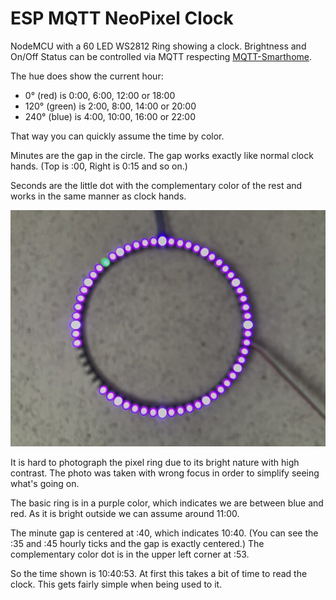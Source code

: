 # ESP MQTT NeoPixel Clock

NodeMCU with a 60 LED WS2812 Ring showing a clock.
Brightness and On/Off Status can be controlled via MQTT respecting [MQTT-Smarthome](https://github.com/mqtt-smarthome/mqtt-smarthome).

The hue does show the current hour:
- 0° (red) is 0:00, 6:00, 12:00 or 18:00
- 120° (green) is 2:00, 8:00, 14:00 or 20:00
- 240° (blue) is 4:00, 10:00, 16:00 or 22:00

That way you can quickly assume the time by color.

Minutes are the gap in the circle.
The gap works exactly like normal clock hands.
(Top is :00, Right is 0:15 and so on.)

Seconds are the little dot with the complementary color of the rest and works in the same manner as clock hands.

![The Pixelring showing the current time](media/pixelring.jpg)

It is hard to photograph the pixel ring due to its bright nature with high contrast.
The photo was taken with wrong focus in order to simplify seeing what's going on.

The basic ring is in a purple color, which indicates we are between blue and red.
As it is bright outside we can assume around 11:00.

The minute gap is centered at :40, which indicates 10:40.
(You can see the :35 and :45 hourly ticks and the gap is exactly centered.)
The complementary color dot is in the upper left corner at :53.

So the time shown is 10:40:53.
At first this takes a bit of time to read the clock.
This gets fairly simple when being used to it.
